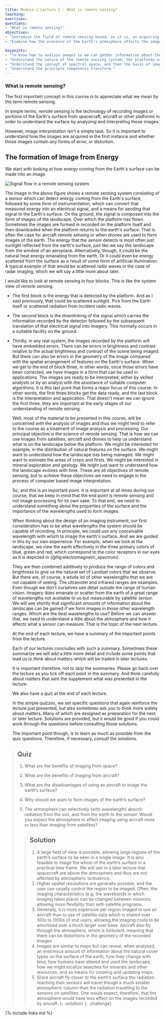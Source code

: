 ```yaml
---
title: Module 1 Lecture 1 - What is remote sensing?
teaching: 
exercises:
questions:
- "What is remote sensing?"
objectives:
- "introduce the field of remote sensing based, as it is, on acquiring images of the Earth's surface, mostly from space."
- "Examine how the presence of the Earth's atmosphere affects the images recorded."

keypoints:
- "To know how to analyze images so we can gather information about the landscape being imaged."
- "Understand the nature of the remote sensing system, the platforms used for recording images of the Earth's surface, the imaging sensors used on those platforms, the various wavelengths used for imaging, how the atmosphere affects imaging, errors in the images and how they can be corrected"
- "Understand the concept of spectral space, and then the basis of image understanding"
- "Understand the principle components transform."
---
```


### What is remote sensing?

The first important concept in this course is to appreciate what we mean by the term remote sensing. 

In simple terms, remote sensing is the technology of recording images or portions of the Earth's surface from spacecraft, aircraft or other platforms in order to understand the surface by analyzing and interpreting those images. 

However, image interpretation isn't a simple task. So it is important to understand how the images are acquired in the first instance and whether those images contain any forms of error, or distortion. 

## The formation of Image from Energy

We start with looking at how energy coming from the Earth's surface can be made into an image. 

![Signal flow in a remote sensing system](../fig/remote-sensing-system.JPG)



The Image in the above figure shows a remote sensing system consisting of a sensor which can detect energy coming from the Earth's surface, followed by some form of instrumentation, which can convert that measured energy into an electrical signal, and a means for sending that signal to the Earth's surface. On the ground, the signal is composed into the form of images of the landscape. Over which the platform has flown. Sometimes the images are formed in recorded on the platform itself and then downloaded when the platform returns to the earth's surface. That is often the case for aircraft remote sensing or when drones are used to form images of the earth. The energy that the sensor detects is most often just sunlight reflected from the earth's surface, just like we say the landscape from the window of an aeroplane. Alternatively, though, it could be the natural heat energy emanating from the earth. Or it could even be energy scattered from the surface as a result of some form of artificial illumination. A typical example of that would be scattered radio waves in the case of radar imaging, which we will say a little more about later. 

I would like to look at remote sensing in four blocks. This is like the system view of remote sensing. 

- The first block is the energy that is detected by the platform. And as I said previously, that could be scattered sunlight. Pick from the Earth itself or scattered radiation from incident radio waves. 

- The second block is the downlinking of the signal which carries the information recorded by the detector followed by the subsequent translation of that electrical signal into imagery. This normally occurs in a suitable facility on the ground. 

- Thirdly, in any real system, the images recorded by the platform will have embedded errors. There can be errors in brightness and contrast relative to the actual brightness and contrast of the scene being imaged. But there can also be errors in the geometry of the image compared with the spatial arrangement of features on the Earth's surface. When we get to the end of block three, in other words, once those errors have been corrected, we have images in a form that can be used in applications. The images are ready to be interpreted, either by skilled analysts or by an analyst with the assistance of suitable computer algorithms. It is this last point that forms a major focus of this course. In other words, the first three blocks get the data ready, and the last block is the interpretation and application. That doesn't mean we can ignore the first three, they are important at the early stages of our understanding of remote sensing. 

  Well, most of the material to be presented in this course, will be concerned with the analysis of images and thus we might tend to refer to the course as a treatment of image analysis and processing. Our principal objective is the science of remote sensing. That is how we can use images from satellites, aircraft and drones to help us understand what is on the landscape below the platform. We might be interested for example, in the distribution of natural features on the surface. We might want to understand how the landscape has being managed. We might want to estimate the areas of crops and firsts. We might be interested in mineral exploration and geology. We might just want to understand how the landscape evolves with time. These are all objectives of remote sensing, but to achieve these objectives we need to engage in the process of computer based image interpretation. 

  So, and this is an important point. It is important at all times during our course, that we keep in mind that the end point is remote sensing and not image processing for its own sake. To that end, we need to understand something about the properties of the surface and the importance of the wavelengths used to form images. 

  When thinking about the design of an imaging instrument, our first consideration has to be what wavelengths the system should be capable of recording. In principle, we could use any conceivable wavelength with which to image the earth's surface. And we are guided in this by our own experience. For example, when we look at the landscape, we view the earth effectively in the three primary colors of blue, green and red, which correspond to the color receptors in our eyes as it is depicted in {@fig:electromagnetic_spectrum}.

  They are then combined additively to produce the range of colors and brightness to give us the natural set of Landsat colors that we observe. But there are, of course, a whole lot of other wavelengths that we are not capable of seeing. The ultraviolet and infrared ranges are examples. Even though we don't ourselves see detail outside the range of human vision. Imagery does emanate or scatter from the earth of a great range of wavelengths not available to us but measurable by satellite sensor. We will see shortly that significant amounts of information about the landscape can be gained if we form images in those other wavelength ranges. Which are the best wavelengths to use? Before we can answer that, we need to understand a little about the atmosphere and how it affects what a sensor can measure. That is the topic of the next lecture. 

  At the end of each lecture, we have a summary of the important points from the lecture. 

  Each of our lectures concludes with such a summary. Sometimes these summarize we will add a little more detail and include some points that lead us to think about matters which will be traded in later lectures. 

  It is important therefore, not to skip the summaries. Please go back over the lecture as you tick off each point in the summary. And think carefully about matters that sent the supplement what was presented in the lecture. 

  We also have a quiz at the end of each lecture. 

  In the simple quizzes, we set specific questions that again reinforce the lecture just presented, but also sometimes ask you to think more widely about matters. Many of which are designed as preparation for the next or later lecture. Solutions are provided, but it would be good if you could work through the questions before consulting those solutions. 

  The important point though, is to learn as much as possible from the quiz questions. Therefore, if necessary, consult the solutions.

> ## Quiz
>
> 1. What are the benefits of imaging from space?
>
> 2. What are the benefits of imaging from aircraft?
>
> 3. What are the disadvantages of using an aircraft to image the earth’s surface?
>
> 4. Why should we want to form images of the earth’s surface?
>
> 5. The atmosphere can selectively (with wavelength) absorb radiation from the sun, and from the earth to the sensor.  Would you expect the atmosphere to affect imaging using aircraft more or less than imaging from satellites?
>
> > ## Solution
> > 1. A large field of view is possible, allowing large regions of the earth’s surface to be seen in a single image.  It is also feasible to image the whole of the earth’s surface in a practical time frame.  We will see in a later lecture that spacecraft are above the atmosphere and thus are not affected by atmospheric turbulence.
> > 2. Higher spatial resolutions are generally possible, and the user can usually control the region to be imaged.  Often, the imaging characteristics (e.g. the wavebands in which imaging takes place) can be changed between missions allowing more flexibility than with satellite programs.
> > 3. Generally, it is more expensive per region imaged to use an aircraft than to use of satellite data which is shared over 100s to 1000s of end users, allowing the imaging costs to be amortised over a much larger user base.  Aircraft also fly through the atmosphere, which is turbulent, meaning that there can be distortions in the geometry of the recorded images.
> > 4. Images are similar to maps but can reveal, when analysed, an enormous amount of information about the natural cover types on the surface of the earth, how they change with time, how humans have altered and used the landscape, how we might localize searches for minerals and other resources, and as means for creating and updating maps.
> > 5. Since aircraft fly closer to the earth’s surface the radiation reaching their sensors will travel though a much smaller atmospheric column than the radiation travelling to the sensors on satellites.  One would expect, therefore, that the atmosphere would have less effect on the images recorded by aircraft.
> {: .solution}
{: .challenge}

{% include links.md %}
